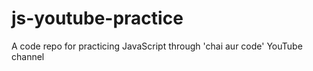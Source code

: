# js-youtube-practice
A code repo for practicing JavaScript through 'chai aur code' YouTube channel
